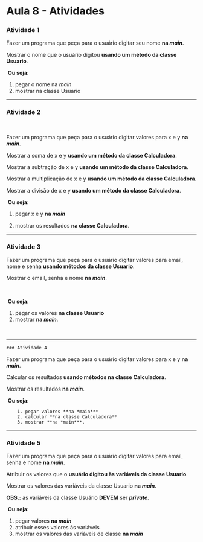 # Aula 8 - Atividades



### Atividade 1



Fazer um programa que peça para o usuário digitar seu nome **na *main***.

Mostrar o nome que o usuário digitou **usando um método da classe Usuario**.



​	**Ou seja**: 

1. pegar o nome na *main* 
2. mostrar na classe Usuario



---



### Atividade 2

​	

Fazer um programa que peça para o usuário digitar valores para x e y **na *main***.

Mostrar a soma de x e y **usando um método da classe Calculadora**.

Mostrar a subtração de x e y **usando um método da classe Calculadora**.

Mostrar a multiplicação de x e y **usando um método da classe Calculadora**.

Mostrar a divisão de x e y **usando um método da classe Calculadora**.



​	**Ou seja**: 

1. pegar x e y **na *main*** 

2. mostrar os resultados **na classe Calculadora**.

   

---



### Atividade 3



Fazer um programa que peça para o usuário digitar valores para email, nome e senha **usando métodos da classe Usuario**.

Mostrar o email, senha e nome **na *main***.

​	

​	**Ou seja**: 

1. pegar os valores **na classe Usuario** 
2. mostrar **na *main***.

​	

---



	### Atividade 4



Fazer um programa que peça para o usuário digitar valores para x e y **na *main***.

Calcular os resultados **usando métodos na classe Calculadora**.

Mostrar os resultados **na *main***.



​	**Ou seja**: 

		1. pegar valores **na *main*** 
  		2. calcular **na classe Calculadora**  
  		3. mostrar **na *main***.



---



### Atividade 5



Fazer um programa que peça para o usuário digitar valores para email, senha e nome **na *main***.

Atribuir os valores que o **usuário digitou às variáveis da classe Usuario**.

Mostrar os valores das variáveis da classe Usuario **na *main***.



**OBS.:** as variáveis da classe Usuário **DEVEM** ser ***private***.



​	**Ou seja:**

1. pegar valores **na *main***
2. atribuir esses valores às variáveis
3. mostrar os valores das variáveis de classe **na *main***